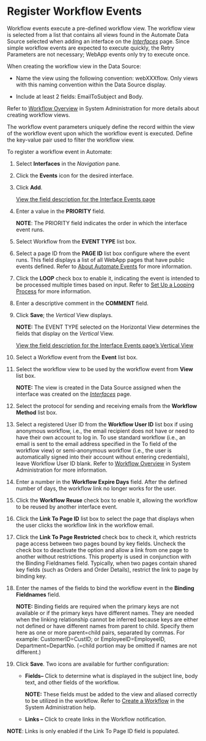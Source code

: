 # Register Workflow Events

Workflow events execute a pre-defined workflow view. The workflow view
is selected from a list that contains all views found in the Automate
Data Source selected when adding an interface on the
*[Interfaces](../Page_Desc/Interfaces.htm)* page. Since simple workflow
events are expected to execute quickly, the Retry Parameters are not
necessary; WebApp events only try to execute once.

When creating the workflow view in the Data Source:

  - Name the view using the following convention: webXXXflow. Only views
    with this naming convention within the Data Source display.

  - Include at least 2 fields: EmailToSubject and Body.

Refer to [Workflow
Overview](../../Sys_Admin/Use_Cases/Workflow_Views.htm) in System
Administration for more details about creating workflow views.

The workflow event parameters uniquely define the record within the view
of the workflow event upon which the workflow event is executed. Define
the key-value pair used to filter the workflow view.

To register a workflow event in Automate:

1.  Select **Interfaces** in the *Navigation* pane.

2.  Click the **Events** icon for the desired interface.

3.  Click **Add**.
    
    [View the field description for the Interface Events
    page](../Page_Desc/Interface_Events.htm)

4.  Enter a value in the **PRIORITY** field.
    
    **NOTE**: The PRIORITY field indicates the order in which the
    interface event runs.

5.  Select Workflow from the **EVENT TYPE** list box.

6.  Select a page ID from the **PAGE ID** list box configure where the
    event runs. This field displays a list of all WebApp pages that have
    public events defined. Refer to [About Automate
    Events](About_Automate_Events.htm) for more information.

7.  Click the **LOOP** check box to enable it, indicating the event is
    intended to be processed multiple times based on input. Refer to
    [Set Up a Looping Process](Set_up_a_Looping_Process.htm) for more
    information.

8.  Enter a descriptive comment in the **COMMENT** field.

9.  Click **Save**; the *Vertical* View displays.
    
    **NOTE:** The EVENT TYPE selected on the Horizontal View determines
    the fields that display on the *Vertical* View.
    
    [View the field description for the Interface Events page’s Vertical
    View](../Page_Desc/Interface_Events.htm#InterfaceEventsV)

10. Select a Workflow event from the **Event** list box.

11. Select the workflow view to be used by the workflow event from
    **View** list box.
    
    **NOTE:** The view is created in the Data Source assigned when the
    interface was created on the
    *[Interfaces](../Page_Desc/Interfaces.htm)* page.

12. Select the protocol for sending and receiving emails from the
    **Workflow Method** list box.

13. Select a registered User ID from the **Workflow User ID** list box
    if using anonymous workflow, i.e., the email recipient does not have
    or need to have their own account to log in. To use standard
    workflow (i.e., an email is sent to the email address specified in
    the To field of the workflow view) or semi-anonymous workflow (i.e.,
    the user is automatically signed into their account without entering
    credentials), leave Workflow User ID blank. Refer to [Workflow
    Overview](../../Sys_Admin/Use_Cases/Workflow_Views.htm) in System
    Administration for more information.

14. Enter a number in the **Workflow Expire Days** field. After the
    defined number of days, the workflow link no longer works for the
    user.

15. Click the **Workflow Reuse** check box to enable it, allowing the
    workflow to be reused by another interface event.

16. Click the **Link To Page ID** list box to select the page that
    displays when the user clicks the workflow link in the workflow
    email.

17. Click the **Link To Page Restricted** check box to check it, which
    restricts page access between two pages bound by key fields. Uncheck
    the check box to deactivate the option and allow a link from one
    page to another without restrictions. This property is used in
    conjunction with the Binding Fieldnames field. Typically, when two
    pages contain shared key fields (such as Orders and Order Details),
    restrict the link to page by binding key.

18. Enter the names of the fields to bind the workflow event in the
    **Binding Fieldnames** field.
    
    **NOTE:** Binding fields are required when the primary keys are not
    available or if the primary keys have different names. They are
    needed when the linking relationship cannot be inferred because keys
    are either not defined or have different names from parent to child.
    Specify them here as one or more parent=child pairs, separated by
    commas. For example: CustomerID=CustID; or EmployeeID=EmployeeID,
    Department=DepartNo. (=child portion may be omitted if names are not
    different.)

19. Click **Save**. Two icons are available for further configuration:
    
      - **Fields–** Click to determine what is displayed in the subject
        line, body text, and other fields of the workflow.
        
        **NOTE:** These fields must be added to the view and aliased
        correctly to be utilized in the workflow. Refer to [Create a
        Workflow](../../WebApp_Dev/Create_a_Workflow.htm) in the System
        Administration help.
    
      - **Links –** Click to create links in the Workflow notification.

**NOTE**: Links is only enabled if the Link To Page ID field is
populated.
